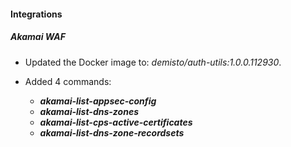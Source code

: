 
#### Integrations

##### Akamai WAF
- Updated the Docker image to: *demisto/auth-utils:1.0.0.112930*.

- Added 4 commands:
   - ***akamai-list-appsec-config***
   - ***akamai-list-dns-zones***
   - ***akamai-list-cps-active-certificates***
   - ***akamai-list-dns-zone-recordsets***
